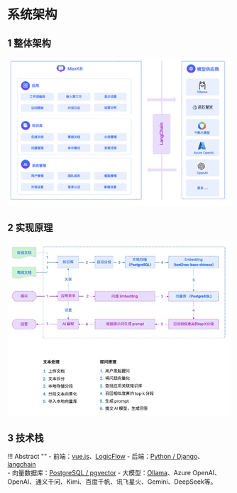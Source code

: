 # 系统架构

## 1 整体架构

![架构图](img/index/arch.jpg)

## 2 实现原理

![实现原理](<img/index/Implementation principle.jpg>)

## 3 技术栈

!!! Abstract "" 
    - 前端：[vue.js](https://cn.vuejs.org/)、[LogicFlow](https://github.com/didi/LogicFlow)
    - 后端：[Python / Django](https://www.djangoproject.com/)、[langchain](https://www.langchain.com/)  
    - 向量数据库：[PostgreSQL / pgvector](https://www.postgresql.org/)
    - 大模型：[Ollama](https://github.com/ollama/ollama)、Azure OpenAI、OpenAI、通义千问、Kimi、百度千帆、讯飞星火、Gemini、DeepSeek等。

